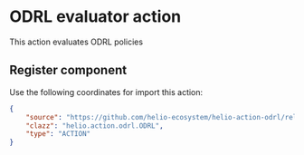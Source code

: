 # ODRL evaluator action

This action evaluates ODRL policies

## Register component

Use the following coordinates for import this action:

```json
{
    "source": "https://github.com/helio-ecosystem/helio-action-odrl/releases/download/v0.1.2/helio-action-odrl-0.1.1.jar",
    "clazz": "helio.action.odrl.ODRL",
    "type": "ACTION"
}
```
